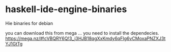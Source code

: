 # haskell-ide-engine-binaries
Hie binaries for debian

you can download this from mega ... 
you need to install the dependecies.
https://mega.nz/#!cVBQRY6Q!3_j3HJB18qgXxKmdy6qFIg6vCMoxaPNZXJ3tYJ1GtTg
